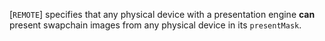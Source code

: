 [`REMOTE`] specifies that any
physical device with a presentation engine  **can**  present swapchain images
from any physical device in its `presentMask`.